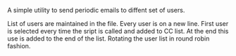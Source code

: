 A simple utility to send periodic emails to diffent set of users.

List of users are maintained in the file. Every user is on a new line.
First user is selected every time the sript is called and added to CC list.
At the end this use is added to the end of the list. Rotating the user list
in round robin fashion.

